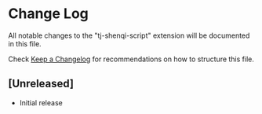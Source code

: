 # Change Log

All notable changes to the "tj-shenqi-script" extension will be documented in this file.

Check [Keep a Changelog](http://keepachangelog.com/) for recommendations on how to structure this file.

## [Unreleased]

- Initial release